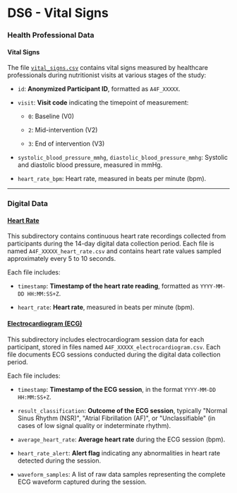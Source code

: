 # DS6 - Vital Signs

### Health Professional Data

#### Vital Signs

The file [`vital_signs.csv`](https://github.com/AI4Food/AI4FoodDB/blob/master/datasets/DS6_VitalSigns/vital_signs.csv) contains vital signs measured by healthcare professionals during nutritionist visits at various stages of the study:

-   `id`: **Anonymized Participant ID**, formatted as `A4F_XXXXX`.
    
-   `visit`: **Visit code** indicating the timepoint of measurement:
    
    -   `0`: Baseline (V0)
        
    -   `2`: Mid-intervention (V2)
        
    -   `3`: End of intervention (V3)
        
-   `systolic_blood_pressure_mmhg`, `diastolic_blood_pressure_mmhg`: Systolic and diastolic blood pressure, measured in mmHg.
    
-   `heart_rate_bpm`: Heart rate, measured in beats per minute (bpm).
    

----------
### Digital Data

#### [Heart Rate](https://github.com/AI4Food/AI4FoodDB/tree/master/datasets/DS6_VitalSigns/heart_rate)

This subdirectory contains continuous heart rate recordings collected from participants during the 14-day digital data collection period. Each file is named `A4F_XXXXX_heart_rate.csv` and contains heart rate values sampled approximately every 5 to 10 seconds.

Each file includes:

-   `timestamp`: **Timestamp of the heart rate reading**, formatted as `YYYY-MM-DD HH:MM:SS+Z`.
    
-   `heart_rate`: **Heart rate**, measured in beats per minute (bpm).
    

#### [Electrocardiogram (ECG)](https://github.com/AI4Food/AI4FoodDB/tree/master/datasets/DS6_VitalSigns/electrocardiogram)

This subdirectory includes electrocardiogram session data for each participant, stored in files named `A4F_XXXXX_electrocardiogram.csv`. Each file documents ECG sessions conducted during the digital data collection period.

Each file includes:

-   `timestamp`: **Timestamp of the ECG session**, in the format `YYYY-MM-DD HH:MM:SS+Z`.
    
-   `result_classification`: **Outcome of the ECG session**, typically "Normal Sinus Rhythm (NSR)", "Atrial Fibrillation (AF)",  or "Unclassifiable" (in cases of low signal quality or indeterminate rhythm).
    
-   `average_heart_rate`: **Average heart rate** during the ECG session (bpm).
    
-   `heart_rate_alert`: **Alert flag** indicating any abnormalities in heart rate detected during the session.
    
-   `waveform_samples`: A list of raw data samples representing the complete ECG waveform captured during the session.
